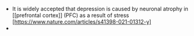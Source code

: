 -   It is widely accepted that depression is caused by neuronal atrophy in [[prefrontal cortex]] (PFC) as a result of stress [https://www.nature.com/articles/s41398-021-01312-y]
-   




